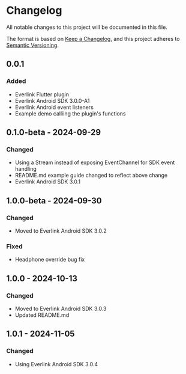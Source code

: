 # Changelog

All notable changes to this project will be documented in this file.

The format is based on [Keep a Changelog](https://keepachangelog.com/en/1.1.0/),
and this project adheres to [Semantic Versioning](https://semver.org/spec/v2.0.0.html).

## 0.0.1

### Added
- Everlink Flutter plugin
- Everlink Android SDK 3.0.0-A1
- Everlink Android event listeners 
- Example demo calliing the plugin's functions

## 0.1.0-beta - 2024-09-29

### Changed 
- Using a Stream instead of exposing EventChannel for SDK event handling
- README.md example guide changed to reflect above change
- Everlink Android SDK 3.0.1  

## 1.0.0-beta - 2024-09-30

### Changed 
- Moved to Everlink Android SDK 3.0.2 

### Fixed
- Headphone override bug fix

## 1.0.0 - 2024-10-13

### Changed 
- Moved to Everlink Android SDK 3.0.3 
- Updated README.md

## 1.0.1 - 2024-11-05

### Changed 
- Using Everlink Android SDK 3.0.4 